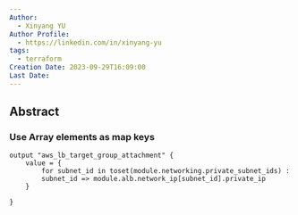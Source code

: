 ```yaml
---
Author:
  - Xinyang YU
Author Profile:
  - https://linkedin.com/in/xinyang-yu
tags:
  - terraform
Creation Date: 2023-09-29T16:09:00
Last Date:
---
```

## Abstract


### Use Array elements as map keys
```hcl
output "aws_lb_target_group_attachment" {
	value = {
		for subnet_id in toset(module.networking.private_subnet_ids) :
		subnet_id => module.alb.network_ip[subnet_id].private_ip
	}

}
```